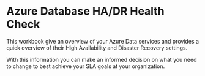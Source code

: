 # Azure Database HA/DR Health Check

This workbook give an overview of your Azure Data services and provides a 
quick overview of their High Availability and Disaster Recovery settings. 

With this information you can make an informed decision on what you need to 
change to best achieve your SLA goals at your organization.